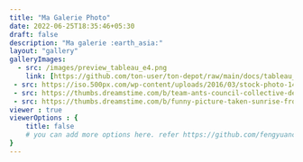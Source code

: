 ```yaml
---
title: "Ma Galerie Photo"
date: 2022-06-25T18:35:46+05:30
draft: false
description: "Ma galerie :earth_asia:"
layout: "gallery"
galleryImages:
  - src: /images/preview_tableau_e4.png
    link: [https://github.com/ton-user/ton-depot/raw/main/docs/tableau_e4.pdf](https://github.com/KazeFoxy/hugo-profile/blob/main/static/images/Tableau%20de%20synth%C3%A8se%20%C3%89preuve%20E4.pdf)
 - src: https://iso.500px.com/wp-content/uploads/2016/03/stock-photo-142984111-1500x1000.jpg
 - src: https://thumbs.dreamstime.com/b/team-ants-council-collective-decision-work-17037482.jpg
 - src: https://thumbs.dreamstime.com/b/funny-picture-taken-sunrise-frozen-lake-perspective-rider-retro-bicycle-sunrise-personal-211066044.jpg 
viewer : true
viewerOptions : {
    title: false
    # you can add more options here. refer https://github.com/fengyuanchen/viewerjs?tab=readme-ov-file#options
}
---
```

